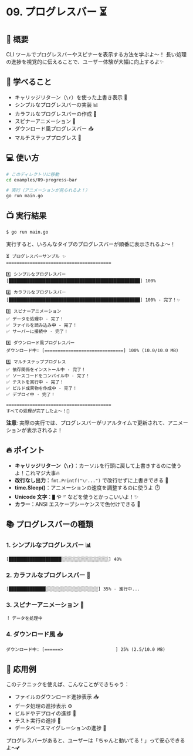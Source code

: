 # 09. プログレスバー ⏳

## 📖 概要

CLI ツールでプログレスバーやスピナーを表示する方法を学ぶよ〜！
長い処理の進捗を視覚的に伝えることで、ユーザー体験が大幅に向上するよ✨

## 🎯 学べること

- キャリッジリターン（`\r`）を使った上書き表示 🔄
- シンプルなプログレスバーの実装 📊
- カラフルなプログレスバーの作成 🌈
- スピナーアニメーション 🔄
- ダウンロード風プログレスバー 📥
- マルチステッププログレス 📝

## 💻 使い方

```bash
# このディレクトリに移動
cd examples/09-progress-bar

# 実行（アニメーションが見られるよ！）
go run main.go
```

## 📺 実行結果

```bash
$ go run main.go
```

実行すると、いろんなタイプのプログレスバーが順番に表示されるよ〜！

```
⏳ プログレスバーサンプル ✨
========================================

1️⃣ シンプルなプログレスバー
[██████████████████████████████████████████████████] 100%

2️⃣ カラフルなプログレスバー
[██████████████████████████████████████████████████] 100% - 完了！✨

3️⃣ スピナーアニメーション
✅ データを処理中 - 完了！
✅ ファイルを読み込み中 - 完了！
✅ サーバーに接続中 - 完了！

4️⃣ ダウンロード風プログレスバー
ダウンロード中: [==============================] 100% (10.0/10.0 MB)

5️⃣ マルチステッププログレス
✅ 依存関係をインストール中 - 完了！
✅ ソースコードをコンパイル中 - 完了！
✅ テストを実行中 - 完了！
✅ ビルド成果物を作成中 - 完了！
✅ デプロイ中 - 完了！

========================================
すべての処理が完了したよ〜！🎉
```

**注意**: 実際の実行では、プログレスバーがリアルタイムで更新されて、アニメーションが表示されるよ！

## 🔥 ポイント

- **キャリッジリターン（`\r`）**：カーソルを行頭に戻して上書きするのに使うよ！これマジ大事🔥
- **改行なし出力**：`fmt.Printf("\r...")` で改行せずに上書きできる 📌
- **time.Sleep()**：アニメーションの速度を調整するのに使うよ ⏱️
- **Unicode 文字**：`█` や `⠋` などを使うとかっこいいよ！✨
- **カラー**：ANSI エスケープシーケンスで色付けできる 🎨

## 📚 プログレスバーの種類

### 1. シンプルなプログレスバー 📊
```
[████████████████████░░░░░░░░░░░░░░░░░░] 40%
```

### 2. カラフルなプログレスバー 🌈
```
[██████████████░░░░░░░░░░░░░░░░░░░░] 35% - 進行中...
```

### 3. スピナーアニメーション 🔄
```
⠸ データを処理中
```

### 4. ダウンロード風 📥
```
ダウンロード中: [======>                    ] 25% (2.5/10.0 MB)
```

## 🎨 応用例

このテクニックを使えば、こんなことができちゃう：

- ファイルのダウンロード進捗表示 📥
- データ処理の進捗表示 ⚙️
- ビルドやデプロイの進捗 🚀
- テスト実行の進捗 🧪
- データベースマイグレーションの進捗 💾

プログレスバーがあると、ユーザーは「ちゃんと動いてる！」って安心できるよ〜💕
